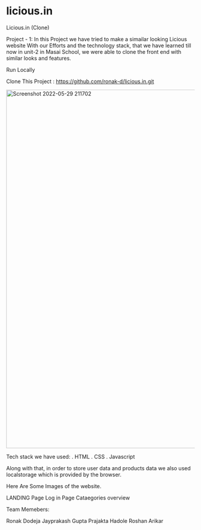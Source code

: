 # licious.in
Licious.in (Clone)

Project - 1: 
In this Project we have tried to make a simailar looking Licious website
With our Efforts and the technology stack, that we have learned till now in unit-2 in Masai School, we were 
able to clone the front end with similar looks and features.

Run Locally

Clone This Project : https://github.com/ronak-d/licious.in.git

<img width="960" alt="Screenshot 2022-05-29 211702" src="https://user-images.githubusercontent.com/97451974/170881020-9aada694-805d-44ca-8a07-bea54315ba9d.png">


Tech stack we have used:
. HTML
. CSS
. Javascript

Along with that, in order to store user data and products data we also used localstorage which is provided by the browser.

Here Are Some Images of the website.

LANDING Page
Log in Page 
Cataegories overview


Team Memebers:

Ronak Dodeja
Jayprakash Gupta 
Prajakta Hadole
Roshan Arikar
